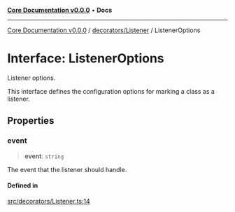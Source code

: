[**Core Documentation v0.0.0**](../../../README.md) • **Docs**

***

[Core Documentation v0.0.0](../../../modules.md) / [decorators/Listener](../README.md) / ListenerOptions

# Interface: ListenerOptions

Listener options.

This interface defines the configuration options for marking a class as a listener.

## Properties

### event

> **event**: `string`

The event that the listener should handle.

#### Defined in

[src/decorators/Listener.ts:14](https://github.com/stonemjs/core/blob/65be5a9387baf469de681455799e33a2688aa3c9/src/decorators/Listener.ts#L14)
